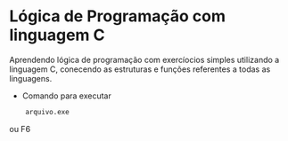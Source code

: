 # Lógica de Programação com linguagem C

Aprendendo lógica de programação com exercíocios simples utilizando a linguagem C, conecendo as estruturas e funções referentes a todas as linguagens.

- Comando para executar

```bash
    arquivo.exe
```

ou F6
